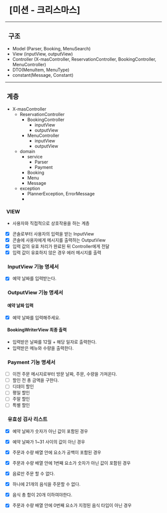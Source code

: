# &nbsp;&nbsp;[미션 - 크리스마스]

---

## &nbsp;&nbsp;구조

- Model (Parser, Booking, MenuSearch)
- View (inputView, outputView)
- Controller (X-masController, ReservationController, BookingController, MenuController)
- DTO(MenuItem, MenuType)
- constant(Message, Constant)
---

## &nbsp;계층

- X-masController
    - ReservationController
        - BookingController
          - inputView
           - outputView
        - MenuController
          - inputView
          - outputView
    - domain
        - service
          - Parser
          - Payment
        - Booking
        - Menu
        - Message
    - exception
      - PlannerException, ErrorMessage
      - 
### &nbsp;VIEW

- 사용자와 직접적으로 상호작용을 하는 계층
- [x] 콘솔로부터 사용자의 입력을 받는 InputView
- [x] 콘솔에 사용자에게 메시지를 출력하는 OutputView
- [x] 입력 값의 유효 처리가 완료된 뒤 Controller에게 전달
- [x] 입력 값이 유효하지 않은 경우 에러 메시지를 출력

### &nbsp;&nbsp;InputView 기능 명세서

- [x] 예약 날짜를 입력받는다.

### &nbsp;&nbsp;OutputView 기능 명세서
#### &nbsp;&nbsp;예약 날짜 입력

- [x] 예약 날짜를 입력해주세요.

#### &nbsp;&nbsp;BookingWriterView 최종 출력

- 입력받은 날짜를 12월 + 해당 일자로 출력한다.
- 입력받은 메뉴와 수량을 출력한다.

### &nbsp;&nbsp;Payment 기능 명세서

- [ ] 이전 주문 메시지로부터 방문 날짜, 주문, 수량을 가져온다.
- [ ] 할인 전 총 금액을 구한다.
- [ ] 디데이 할인
- [ ] 평일 할인
- [ ] 주말 할인
- [ ] 특별 할인

### &nbsp;&nbsp;유효성 검사 리스트

- [x] 예약 날짜가 숫자가 아닌 값이 포함된 경우
- [x] 예약 날짜가 1~31 사이의 값이 아닌 경우


- [x] 주문과 수량 배열 안에 요소가 공백이 포함된 경우
- [x] 주문과 수량 배열 안에 1번째 요소가 숫자가 아닌 값이 포함된 경우
- [x] 음료만 주문 할 수 없다.
- [x] 하나에 21개의 음식을 주문할 수 없다.
- [x] 음식 총 합이 20개 이하여야한다.
- [x] 주문과 수량 배열 안에 0번째 요소가 지정된 음식 타입이 아닌 경우
